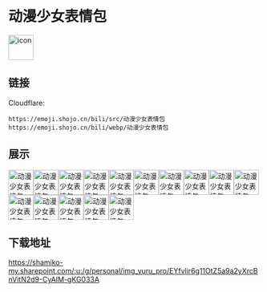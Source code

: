 # 动漫少女表情包
<img src="https://emoji.shojo.cn/bili/src/动漫少女表情包/icon.png" width="50" height="50" alt="icon">

## 链接
Cloudflare:
```
https://emoji.shojo.cn/bili/src/动漫少女表情包
https://emoji.shojo.cn/bili/webp/动漫少女表情包
```
## 展示
<img src="https://emoji.shojo.cn/bili/src/动漫少女表情包/动漫少女表情包-喜欢喜欢.png" width="50" height="50" alt="动漫少女表情包-喜欢喜欢"><img src="https://emoji.shojo.cn/bili/src/动漫少女表情包/动漫少女表情包-泰酷辣.png" width="50" height="50" alt="动漫少女表情包-泰酷辣"><img src="https://emoji.shojo.cn/bili/src/动漫少女表情包/动漫少女表情包-打call.png" width="50" height="50" alt="动漫少女表情包-打call"><img src="https://emoji.shojo.cn/bili/src/动漫少女表情包/动漫少女表情包-哭哭.png" width="50" height="50" alt="动漫少女表情包-哭哭"><img src="https://emoji.shojo.cn/bili/src/动漫少女表情包/动漫少女表情包-困.png" width="50" height="50" alt="动漫少女表情包-困"><img src="https://emoji.shojo.cn/bili/src/动漫少女表情包/动漫少女表情包-尴尬.png" width="50" height="50" alt="动漫少女表情包-尴尬"><img src="https://emoji.shojo.cn/bili/src/动漫少女表情包/动漫少女表情包-叹气.png" width="50" height="50" alt="动漫少女表情包-叹气"><img src="https://emoji.shojo.cn/bili/src/动漫少女表情包/动漫少女表情包-达咩.png" width="50" height="50" alt="动漫少女表情包-达咩"><img src="https://emoji.shojo.cn/bili/src/动漫少女表情包/动漫少女表情包-暗中观察.png" width="50" height="50" alt="动漫少女表情包-暗中观察"><img src="https://emoji.shojo.cn/bili/src/动漫少女表情包/动漫少女表情包-OK.png" width="50" height="50" alt="动漫少女表情包-OK"><img src="https://emoji.shojo.cn/bili/src/动漫少女表情包/动漫少女表情包-期待.png" width="50" height="50" alt="动漫少女表情包-期待"><img src="https://emoji.shojo.cn/bili/src/动漫少女表情包/动漫少女表情包-生气.png" width="50" height="50" alt="动漫少女表情包-生气"><img src="https://emoji.shojo.cn/bili/src/动漫少女表情包/动漫少女表情包-开心.png" width="50" height="50" alt="动漫少女表情包-开心"><img src="https://emoji.shojo.cn/bili/src/动漫少女表情包/动漫少女表情包-吓一跳.png" width="50" height="50" alt="动漫少女表情包-吓一跳"><img src="https://emoji.shojo.cn/bili/src/动漫少女表情包/动漫少女表情包-摔倒.png" width="50" height="50" alt="动漫少女表情包-摔倒">

## 下载地址

https://shamiko-my.sharepoint.com/:u:/g/personal/img_yuru_pro/EYfvlir6g11OtZ5a9a2yXrcBnVitN2d9-CyAIM-gKG033A